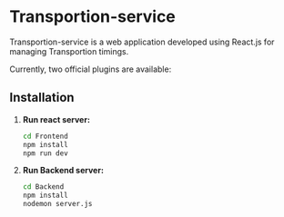 # Transportion-service

Transportion-service is a web application developed using React.js for managing Transportion timings.

Currently, two official plugins are available:
## Installation

1. **Run react server:**

    ```bash
    cd Frontend
    npm install
    npm run dev


2. **Run Backend server:**

    ```bash
    cd Backend
    npm install
    nodemon server.js
